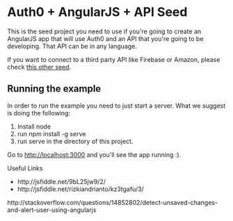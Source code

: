 # Auth0 + AngularJS + API Seed

This is the seed project you need to use if you're going to create an AngularJS app that will use Auth0 and an API that you're going to be developing. That API can be in any language.

If you want to connect to a third party API like Firebase or Amazon, please check [this other seed](https://github.com/auth0/auth0-angular/tree/master/examples/widget-with-thirdparty-api).

## Running the example

In order to run the example you need to just start a server. What we suggest is doing the following:

1. Install node
1. run npm install -g serve
1. run serve in the directory of this project.

Go to [http://localhost:3000](http://localhost:3000) and you'll see the app running :).

Useful Links
<ul><li>http://jsfiddle.net/9bL25jw9/2/</li>
<li>http://jsfiddle.net/rizkiandrianto/kz3tgafu/3/</li>
</ul>
http://stackoverflow.com/questions/14852802/detect-unsaved-changes-and-alert-user-using-angularjs
